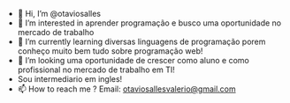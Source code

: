 - 👋 Hi, I’m @otaviosalles
- 👀 I’m interested in aprender programação e busco uma oportunidade no mercado de trabalho
- 🌱 I’m currently learning  diversas linguagens de programação porem  conheço muito bem tudo sobre programação web!
- 💞️ I’m looking  uma oportunidade de crescer como aluno  e como profissional no mercado de trabalho em TI!
- Sou intermediario em ingles! 
- 📫 How to reach me ? 
Email: otaviosallesvalerio@gmail.com


<!---
otaviosalles/otaviosalles is a ✨ special ✨ repository because its `README.md` (this file) appears on your GitHub profile.
You can click the Preview link to take a look at your changes.
--->
